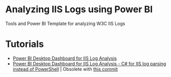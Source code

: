 # Analyzing IIS Logs using Power BI
Tools and Power BI Template for analyzing W3C IIS Logs

# Tutorials

- [Power BI Desktop Dashboard for IIS Log Analysis](https://joymonscode.blogspot.com/2019/09/power-bi-desktop-dashboard-for-iis-log.html)
- [Power BI Desktop Dashboard for IIS Log Analysis - C# for IIS log parsing instead of PowerShell](https://joymonscode.blogspot.com/2019/09/power-bi-desktop-dashboard-for-iis-log_24.html) | Obsolete with [this commit](https://github.com/joymon/software-performance/commit/5b70a1e99bf35ca70bff8b1434f621dc0d3857c7#diff-c5f4636db43b54ae25b5007176cce144)
